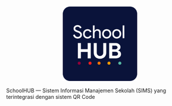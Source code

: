 <p align="center">
  <img src="https://raw.githubusercontent.com/mrandika/schoolhub/master/School%20HUB%20(Rounded).png" alt="SchoolHUB Logo" width="200"/>
</p>
SchoolHUB — Sistem Informasi Manajemen Sekolah (SIMS) yang terintegrasi dengan sistem QR Code
